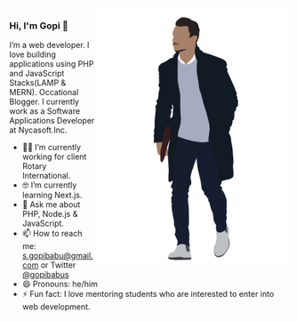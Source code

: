 <img align="right" src="https://github.com/gopibabus/gopibabus/blob/master/people_flat_behance.png" alt="people flat from behance" width=350px height=465px/>

### Hi, I'm Gopi 👋

I’m a web developer. I love building applications using PHP and JavaScript Stacks(LAMP & MERN). Occational Blogger. I currently work as a Software Applications Developer at Nycasoft.Inc.

- 👨‍💻  I’m currently working for client Rotary International.
- 🤓 I’m currently learning Next.js.
- 💬  Ask me about PHP, Node.js & JavaScript.
- 📫  How to reach me: s.gopibabu@gmail.com or Twitter [@gopibabus](twitter.com/gopibabus)
- 😄  Pronouns: he/him
- ⚡  Fun fact: I love mentoring students who are interested to enter into web development.
